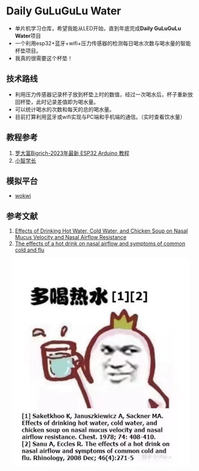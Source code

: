 # Daily GuLuGuLu Water

- 单片机学习仓库，希望我能从LED开始，直到年底完成**Daily GuLuGuLu Water**项目
- 一个利用esp32+蓝牙+wifi+压力传感器的检测每日喝水次数与喝水量的智能杯垫项目。
- 我真的很需要这个杯垫！

## 技术路线

- 利用压力传感器记录杯子放到杯垫上时的数值，经过一次喝水后，杯子重新放回杯垫，此时记录差值即为喝水量。
- 可以统计喝水的次数和每天的总的喝水量。
- 目前打算利用蓝牙或wifi实现与PC端和手机端的通信。（实时查看饮水量）

## 教程参考
1. [罗大富Bigrich-2023年最新 ESP32 Arduino 教程](https://www.bilibili.com/video/BV1RM4y1a7J5/)
2. [小智学长](https://space.bilibili.com/383943678)

## 模拟平台
- [wokwi](https://wokwi.com/)

## 参考文献
1. [Effects of Drinking Hot Water, Cold Water, and Chicken Soup on Nasal Mucus Velocity and Nasal Airflow Resistance](https://doi.org/10.1016/S0012-3692(15)37387-6)
2. [The effects of a hot drink on nasal airflow and symptoms of common cold and flu](https://www.researchgate.net/profile/Ronald-Eccles/publication/23790050_The_effects_of_a_hot_drink_on_nasal_airflow_and_symptoms_of_common_cold_and_flu/links/0deec518fe3376cd31000000/The-effects-of-a-hot-drink-on-nasal-airflow-and-symptoms-of-common-cold-and-flu.pdf)

<div align=center>
  <img src='images/water.jpg'>
</div>